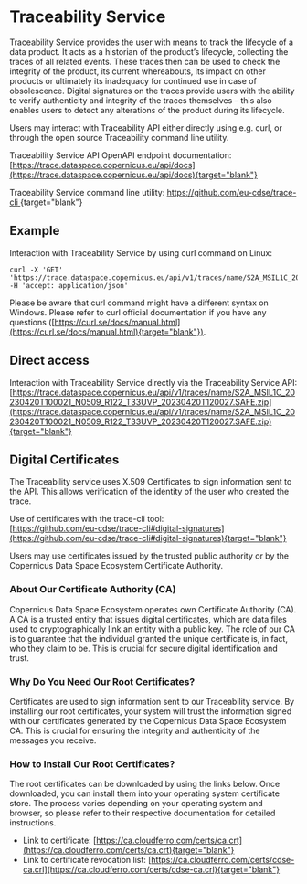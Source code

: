# Traceability Service

Traceability Service provides the user with means to track the lifecycle of a data product. It acts as a
historian of the product’s lifecycle, collecting the traces of all related events.
These traces then can be used to check the integrity of the product, its current whereabouts, its
impact on other products or ultimately its inadequacy for continued use in case of obsolescence.
Digital signatures on the traces provide users with the ability to verify authenticity and integrity of the
traces themselves – this also enables users to detect any alterations of the product during its
lifecycle.

Users may interact with Traceability API either directly using e.g. curl, or through the open source Traceability command line utility.

Traceability Service API OpenAPI endpoint documentation: [https://trace.dataspace.copernicus.eu/api/docs](https://trace.dataspace.copernicus.eu/api/docs){target="blank"}

Traceability Service command line utility: [https://github.com/eu-cdse/trace-cli ](https://github.com/eu-cdse/trace-cli ){target="blank"}

## Example

Interaction with Traceability Service by using curl command on Linux:
```
curl -X 'GET' 'https://trace.dataspace.copernicus.eu/api/v1/traces/name/S2A_MSIL1C_20230420T100021_N0509_R122_T33UVP_20230420T120027.SAFE.zip' -H 'accept: application/json'
```
Please be aware that curl command might have a different syntax on Windows. Please refer to curl
official documentation if you have any questions ([https://curl.se/docs/manual.html](https://curl.se/docs/manual.html){target="blank"}).

## Direct access

Interaction with Traceability Service directly via the Traceability Service API:
[https://trace.dataspace.copernicus.eu/api/v1/traces/name/S2A_MSIL1C_20230420T100021_N0509_R122_T33UVP_20230420T120027.SAFE.zip](https://trace.dataspace.copernicus.eu/api/v1/traces/name/S2A_MSIL1C_20230420T100021_N0509_R122_T33UVP_20230420T120027.SAFE.zip){target="blank"}

## Digital Certificates

The Traceability service uses X.509 Certificates to sign information sent to the API. This allows verification of the identity of the user who created the trace. 

Use of certificates with the trace-cli tool:  
[https://github.com/eu-cdse/trace-cli#digital-signatures](https://github.com/eu-cdse/trace-cli#digital-signatures){target="blank"}

Users may use certificates issued by the trusted public authority or by the Copernicus Data Space Ecosystem Certificate Authority.

### About Our Certificate Authority (CA)

Copernicus Data Space Ecosystem operates own Certificate Authority (CA). A CA is a trusted entity that issues digital certificates, which are data files used to cryptographically link an entity with a public key. The role of our CA is to guarantee that the individual granted the unique certificate is, in fact, who they claim to be. This is crucial for secure digital identification and trust.

### Why Do You Need Our Root Certificates?

Certificates are used to sign information sent to our Traceability service. By installing our root certificates, your system will trust the information signed with our certificates generated by the Copernicus Data Space Ecosystem CA. This is crucial for ensuring the integrity and authenticity of the messages you receive.

### How to Install Our Root Certificates? 

The root certificates can be downloaded by using the links below. Once downloaded, you can install them into your operating system certificate store. The process varies depending on your operating system and browser, so please refer to their respective documentation for detailed instructions.

* Link to certificate: [https://ca.cloudferro.com/certs/ca.crt](https://ca.cloudferro.com/certs/ca.crt){target="blank"}  
* Link to certificate revocation list: [https://ca.cloudferro.com/certs/cdse-ca.crl](https://ca.cloudferro.com/certs/cdse-ca.crl){target="blank"}
  

  
